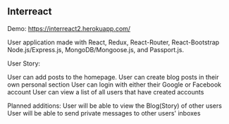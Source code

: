 
## Interreact

Demo: https://interreact2.herokuapp.com/

User application made with React, Redux, React-Router, React-Bootstrap Node.js/Express.js, MongoDB/Mongoose.js, and Passport.js.

User Story:

User can add posts to the homepage. 
User can create blog posts in their own personal section
User can login with either their Google  or Facebook account
User can view a list of all users that have created accounts

Planned additions: 
User will be able to view the Blog(Story) of other users
User will be able to send private messages to other users' inboxes
